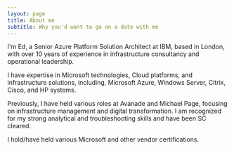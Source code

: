 ```yaml
---
layout: page
title: About me
subtitle: Why you'd want to go on a date with me
---
```


I'm Ed, a Senior Azure Platform Solution Architect at IBM, based in London, with over 10 years of experience in infrastructure consultancy and operational leadership.

I have expertise in Microsoft technologies, Cloud platforms, and infrastructure solutions, including, Microsoft Azure, Windows Server, Citrix, Cisco, and HP systems. 
 
Previously, I have held various roles at Avanade and Michael Page, focusing on infrastructure management and digital transformation. I am recognized for my strong analytical and troubleshooting skills and have been SC cleared. 
 
I hold/have held various Microsoft and other vendor certifications.

<div data-iframe-width="150" data-iframe-height="270" data-share-badge-id="247d116b-ac91-47f8-be64-e3e4d5218589" data-share-badge-host="https://www.credly.com"></div><script type="text/javascript" async src="//cdn.credly.com/assets/utilities/embed.js"></script>

<div data-iframe-width="150" data-iframe-height="270" data-share-badge-id="dc2d6b65-e4c9-41d9-859a-efccd01ad414" data-share-badge-host="https://www.credly.com"></div><script type="text/javascript" async src="//cdn.credly.com/assets/utilities/embed.js"></script>

<div data-iframe-width="150" data-iframe-height="270" data-share-badge-id="5c581780-529c-4f3b-9d42-1961f82d60ef" data-share-badge-host="https://www.credly.com"></div><script type="text/javascript" async src="//cdn.credly.com/assets/utilities/embed.js"></script>